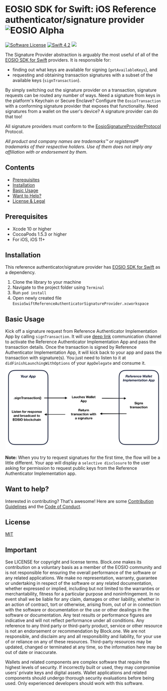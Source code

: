 # EOSIO SDK for Swift: iOS Reference authenticator/signature provider ![EOSIO Alpha](https://img.shields.io/badge/EOSIO-Alpha-blue.svg)
[![Software License](https://img.shields.io/badge/license-MIT-lightgrey.svg)](https://github.com/EOSIO/eosio-swift/blob/master/LICENSE)
[![Swift 4.2](https://img.shields.io/badge/Language-Swift_4.2-orange.svg)](https://swift.org)
![](https://img.shields.io/badge/Deployment%20Target-iOS%2011-blue.svg)

The Signature Provider abstraction is arguably the most useful of all of the [EOSIO SDK for Swift](https://github.com/EOSIO/eosio-swift) providers. It is responsible for:

* finding out what keys are available for signing (`getAvailableKeys`), and
* requesting and obtaining transaction signatures with a subset of the available keys (`signTransaction`).

By simply switching out the signature provider on a transaction, signature requests can be routed any number of ways. Need a signature from keys in the platform's Keychain or Secure Enclave? Configure the `EosioTransaction` with a conforming signature provider that exposes that functionality. Need signatures from a wallet on the user's device? A signature provider can do that too!

All signature providers must conform to the [EosioSignatureProviderProtocol](https://github.com/EOSIO/eosio-swift/blob/master/EosioSwift/EosioSignatureProviderProtocol/EosioSignatureProviderProtocol.swift) Protocol.



*All product and company names are trademarks™ or registered® trademarks of their respective holders. Use of them does not imply any affiliation with or endorsement by them.*

## Contents
- [Prerequisites](#prerequisites)
- [Installation](#installation)
- [Basic Usage](#basic-usage)
- [Want to Help?](#want-to-help)
- [License & Legal](#license)

## Prerequisites

* Xcode 10 or higher
* CocoaPods 1.5.3 or higher
* For iOS, iOS 11+

## Installation
This reference authenticator/signature provider has [EOSIO SDK for Swift](https://github.com/EOSIO/eosio-swift) as a dependency.

1. Clone the library to your machine
2. Navigate to the project folder using `Terminal`
3. Run `pod install`
4. Open newly created file `EosioSwiftReferenceAuthenticatorSignatureProvider.xcworkspace`

## Basic Usage

Kick off a signature request from Reference Authenticator Implementation App by calling `signTransaction`.
It will use [deep link](https://developer.apple.com/ios/universal-links/) communication channel to activate the Reference Authenticator Implementation App and pass the transaction details.
Once the transaction is signed by Reference Authenticator Implementation App, it will kick back to your app and pass the transaction with signature(s).
You just need to listen to it at `didFinishLaunchingWithOptions` of your `AppDelegate` and consume it.
![Diagram](Img/diagram.png)

**Note:** When you try to request signatues for the first time, the flow will be a little different. Your app will display a `selective disclosure` to the user asking for permission to request public keys from the Reference Authenticator Implementation app.

## Want to help?

Interested in contributing? That's awesome! Here are some [Contribution Guidelines](./CONTRIBUTING.md) and the [Code of Conduct](./CONTRIBUTING.md#conduct).

## License

[MIT](./LICENSE)

## Important

See LICENSE for copyright and license terms.  Block.one makes its contribution on a voluntary basis as a member of the EOSIO community and is not responsible for ensuring the overall performance of the software or any related applications.  We make no representation, warranty, guarantee or undertaking in respect of the software or any related documentation, whether expressed or implied, including but not limited to the warranties or merchantability, fitness for a particular purpose and noninfringement. In no event shall we be liable for any claim, damages or other liability, whether in an action of contract, tort or otherwise, arising from, out of or in connection with the software or documentation or the use or other dealings in the software or documentation.  Any test results or performance figures are indicative and will not reflect performance under all conditions.  Any reference to any third party or third-party product, service or other resource is not an endorsement or recommendation by Block.one.  We are not responsible, and disclaim any and all responsibility and liability, for your use of or reliance on any of these resources. Third-party resources may be updated, changed or terminated at any time, so the information here may be out of date or inaccurate.

Wallets and related components are complex software that require the highest levels of security.  If incorrectly built or used, they may compromise users’ private keys and digital assets. Wallet applications and related components should undergo thorough security evaluations before being used.  Only experienced developers should work with this software.
